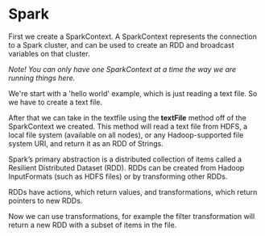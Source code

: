 # Spark
First we create a SparkContext. A SparkContext represents the connection to a Spark cluster, and can be used to create an RDD and broadcast variables on that cluster.

*Note! You can only have one SparkContext at a time the way we are running things here.*

We're start with a 'hello world' example, which is just reading a text file. So we have to create a text file.

After that we can take in the textfile using the **textFile** method off of the SparkContext we created. This method will read a text file from HDFS, a local file system (available on all
nodes), or any Hadoop-supported file system URI, and return it as an RDD of Strings.

Spark’s primary abstraction is a distributed collection of items called a Resilient Distributed Dataset (RDD). RDDs can be created from Hadoop InputFormats (such as HDFS files) or by transforming other RDDs. 

RDDs have actions, which return values, and transformations, which return pointers to new RDDs.

Now we can use transformations, for example the filter transformation will return a new RDD with a subset of items in the file.
